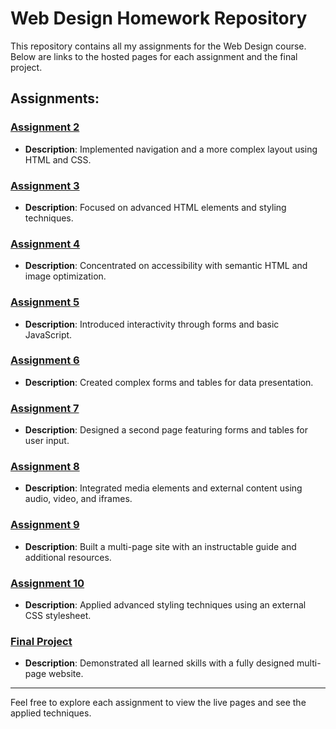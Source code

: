 # Web Design Homework Repository

This repository contains all my assignments for the Web Design course. Below are links to the hosted pages for each assignment and the final project.

## Assignments:

### [Assignment 2](https://daviddutton24.github.io/MART341-WebDesign/WebDesign%20Homework/Assignment2/index.html)
- **Description**: Implemented navigation and a more complex layout using HTML and CSS.

### [Assignment 3](https://daviddutton24.github.io/MART341-WebDesign/WebDesign%20Homework/Assignment3/index.html)
- **Description**: Focused on advanced HTML elements and styling techniques.

### [Assignment 4](https://daviddutton24.github.io/MART341-WebDesign/WebDesign%20Homework/Assignment4/index.html)
- **Description**: Concentrated on accessibility with semantic HTML and image optimization.

### [Assignment 5](https://daviddutton24.github.io/MART341-WebDesign/WebDesign%20Homework/Assignment5/index.html)
- **Description**: Introduced interactivity through forms and basic JavaScript.

### [Assignment 6](https://daviddutton24.github.io/MART341-WebDesign/WebDesign%20Homework/Assignment6/index.html)
- **Description**: Created complex forms and tables for data presentation.

### [Assignment 7](https://daviddutton24.github.io/MART341-WebDesign/WebDesign%20Homework/Assignment7/index.html)
- **Description**: Designed a second page featuring forms and tables for user input.

### [Assignment 8](https://daviddutton24.github.io/MART341-WebDesign/WebDesign%20Homework/Assignment8/index.html)
- **Description**: Integrated media elements and external content using audio, video, and iframes.

### [Assignment 9](https://daviddutton24.github.io/MART341-WebDesign/WebDesign%20Homework/Assignment9/index.html)
- **Description**: Built a multi-page site with an instructable guide and additional resources.

### [Assignment 10](https://daviddutton24.github.io/MART341-WebDesign/WebDesign%20Homework/Assignment10/index.html)
- **Description**: Applied advanced styling techniques using an external CSS stylesheet.

### [Final Project](https://daviddutton24.github.io/MART341-WebDesign/WebDesign%20Homework/Final%20Project/index.html)
- **Description**: Demonstrated all learned skills with a fully designed multi-page website.

---

Feel free to explore each assignment to view the live pages and see the applied techniques.


